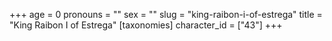 +++
age = 0
pronouns = ""
sex = ""
slug = "king-raibon-i-of-estrega"
title = "King Raibon I of Estrega"
[taxonomies]
character_id = ["43"]
+++


